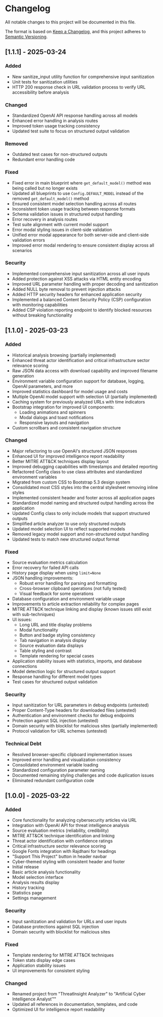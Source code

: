 # Changelog

All notable changes to this project will be documented in this file.

The format is based on [Keep a Changelog](https://keepachangelog.com/en/1.0.0/),
and this project adheres to [Semantic Versioning](https://semver.org/spec/v2.0.0.html).

## [1.1.1] - 2025-03-24

### Added
- New sanitize_input utility function for comprehensive input sanitization
- Unit tests for sanitization utilities
- HTTP 200 response check in URL validation process to verify URL accessibility before analysis

### Changed
- Standardized OpenAI API response handling across all models
- Enhanced error handling in analysis routes
- Improved token usage tracking consistency
- Updated test suite to focus on structured output validation

### Removed
- Outdated test cases for non-structured outputs
- Redundant error handling code

### Fixed
- Fixed error in main blueprint where `get_default_model()` method was being called but no longer exists
- Updated all blueprints to use `Config.DEFAULT_MODEL` instead of the removed `get_default_model()` method
- Ensured consistent model selection handling across all routes
- Inconsistent token usage tracking between response formats
- Schema validation issues in structured output handling
- Error recovery in analysis routes
- Test suite alignment with current model support
- Error modal styling issues in client-side validation
- Unified error modal appearance for both server-side and client-side validation errors
- Improved error modal rendering to ensure consistent display across all scenarios

### Security
- Implemented comprehensive input sanitization across all user inputs
- Added protection against XSS attacks via HTML entity encoding
- Improved URL parameter handling with proper decoding and sanitization
- Added NULL byte removal to prevent injection attacks
- Added HTTP security headers for enhanced application security
- Implemented a balanced Content Security Policy (CSP) configuration with monitoring capabilities
- Added CSP violation reporting endpoint to identify blocked resources without breaking functionality

## [1.1.0] - 2025-03-23

### Added
- Historical analysis browsing (partially implemented)
- Enhanced threat actor identification and critical infrastructure sector relevance scoring
- Raw JSON data access with download capability and improved filename generation
- Environment variable configuration support for database, logging, OpenAI parameters, and more
- Improved statistics dashboard for model usage and costs
- Multiple OpenAI model support with selection UI (partially implemented)
- Caching system for previously analyzed URLs with time indicators
- Bootstrap integration for improved UI components:
  - Loading animations and spinners
  - Modal dialogs and toast notifications
  - Responsive layouts and navigation
- Custom scrollbars and consistent navigation structure

### Changed
- Major refactoring to use OpenAI's structured JSON responses
- Enhanced UI for improved intelligence report readability
- Better MITRE ATT&CK techniques display layout
- Improved debugging capabilities with timestamps and detailed reporting
- Refactored Config class to use class attributes and standardized environment variables
- Migrated from custom CSS to Bootstrap 5.3 design system
- Consolidated most CSS styles into the central stylesheet removing inline styles
- Implemented consistent header and footer across all application pages
- Standardized model naming and structured output handling across the application
- Updated Config class to only include models that support structured outputs
- Simplified article analyzer to use only structured outputs
- Updated model selection UI to reflect supported models
- Removed legacy model support and non-structured output handling
- Updated tests to match new structured output format

### Fixed
- Source evaluation metrics calculation
- Error recovery for failed API calls
- History page display when using `limit=None`
- JSON handling improvements:
  - Robust error handling for parsing and formatting
  - Cross-browser clipboard operations (not fully tested)
  - Visual feedback for some operations
- Database configuration and environment variable usage
- Improvements to article extraction reliability for complex pages
- MITRE ATT&CK technique linking and display (known issues still exist with sub-techniques)
- UI issues:
  - Long URL and title display problems
  - Modal functionality
  - Button and badge styling consistency
  - Tab navigation in analysis display
  - Source evaluation data displays
  - Table styling and contrast
  - Template rendering for special cases
- Application stability issues with statistics, imports, and database connections
- Model detection logic for structured output support
- Response handling for different model types
- Test cases for structured output validation

### Security
- Input sanitization for URL parameters in debug endpoints (untested)
- Proper Content-Type headers for downloaded files (untested)
- Authentication and environment checks for debug endpoints
- Protection against SQL injection (untested)
- Domain security with blocklist for malicious sites (partially implemented)
- Protocol validation for URL schemes (untested)

### Technical Debt
- Resolved browser-specific clipboard implementation issues
- Improved error handling and visualization consistency
- Consolidated environment variable loading
- Standardized configuration parameter naming
- Documented remaining styling challenges and code duplication issues
- Eliminated redundant configuration code

## [1.0.0] - 2025-03-22

### Added
- Core functionality for analyzing cybersecurity articles via URL
- Integration with OpenAI API for threat intelligence analysis
- Source evaluation metrics (reliability, credibility)
- MITRE ATT&CK technique identification and linking
- Threat actor identification with confidence ratings
- Critical infrastructure sector relevance scoring
- Google Fonts integration with Rajdhani for headings
- "Support This Project" button in header navbar
- Cyber-themed styling with consistent header and footer
- Initial release
- Basic article analysis functionality
- Model selection interface
- Analysis results display
- History tracking
- Statistics page
- Settings management

### Security
- Input sanitization and validation for URLs and user inputs
- Database protections against SQL injection
- Domain security with blocklist for malicious sites

### Fixed
- Template rendering for MITRE ATT&CK techniques
- Token stats display edge cases
- Application stability issues
- UI improvements for consistent styling

### Changed
- Renamed project from "ThreatInsight Analyzer" to "Artificial Cyber Intelligence Analyst™"
- Updated all references in documentation, templates, and code
- Optimized UI for intelligence report readability
